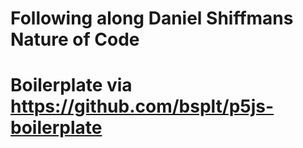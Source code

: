 # Following along Daniel Shiffmans Nature of Code

# Boilerplate via https://github.com/bsplt/p5js-boilerplate